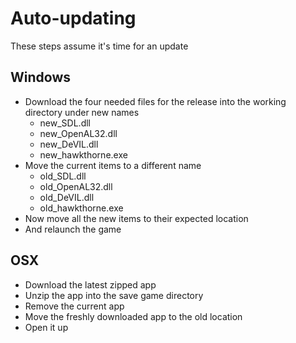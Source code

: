 # Auto-updating

These steps assume it's time for an update

## Windows

- Download the four needed files for the release into the working directory
  under new names
  - new_SDL.dll
  - new_OpenAL32.dll
  - new_DeVIL.dll
  - new_hawkthorne.exe
- Move the current items to a different name
  - old_SDL.dll
  - old_OpenAL32.dll
  - old_DeVIL.dll
  - old_hawkthorne.exe
- Now move all the new items to their expected location
- And relaunch the game

## OSX 

- Download the latest zipped app
- Unzip the app into the save game directory
- Remove the current app
- Move the freshly downloaded app to the old location
- Open it up

